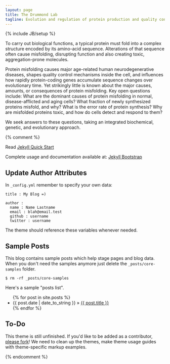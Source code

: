 ```yaml
---
layout: page
title: The Drummond Lab
tagline: Evolution and regulation of protein production and quality control
---
```

{% include JB/setup %}


To carry out biological functions, a typical protein must fold into a complex structure encoded by its amino-acid sequence. Alterations of that sequence often cause misfolding, disrupting function and also creating toxic, aggregation-prone molecules.

Protein misfolding causes major age-related human neurodegenerative diseases, shapes quality control mechanisms inside the cell, and influences how rapidly protein-coding genes accumulate sequence changes over evolutionary time. Yet strikingly little is known about the major causes, amounts, or consequences of protein misfolding. Key open questions include: What are the dominant causes of protein misfolding in normal, disease-afflicted and aging cells? What fraction of newly synthesized proteins misfold, and why? What is the error rate of protein synthesis? Why are misfolded proteins toxic, and how do cells detect and respond to them?

We seek answers to these questions, taking an integrated biochemical, genetic, and evolutionary approach.



{% comment %}

Read [Jekyll Quick Start](http://jekyllbootstrap.com/usage/jekyll-quick-start.html)

Complete usage and documentation available at: [Jekyll Bootstrap](http://jekyllbootstrap.com)

## Update Author Attributes

In `_config.yml` remember to specify your own data:
    
    title : My Blog =)
    
    author :
      name : Name Lastname
      email : blah@email.test
      github : username
      twitter : username

The theme should reference these variables whenever needed.
    
## Sample Posts

This blog contains sample posts which help stage pages and blog data.
When you don't need the samples anymore just delete the `_posts/core-samples` folder.

    $ rm -rf _posts/core-samples

Here's a sample "posts list".

<ul class="posts">
  {% for post in site.posts %}
    <li><span>{{ post.date | date_to_string }}</span> &raquo; <a href="{{ BASE_PATH }}{{ post.url }}">{{ post.title }}</a></li>
  {% endfor %}
</ul>

## To-Do

This theme is still unfinished. If you'd like to be added as a contributor, [please fork](http://github.com/plusjade/jekyll-bootstrap)!
We need to clean up the themes, make theme usage guides with theme-specific markup examples.

{% endcomment %}

